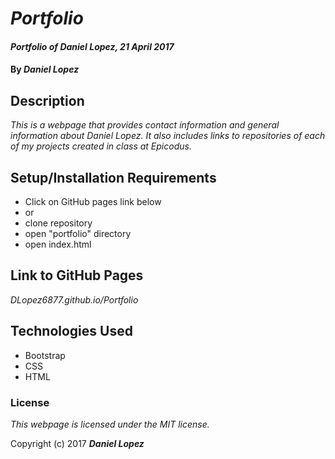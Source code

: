 # _Portfolio_

#### _Portfolio of Daniel Lopez, 21 April 2017_

#### By _**Daniel Lopez**_

## Description

_This is a webpage that provides contact information and general information about Daniel Lopez. It also includes links to repositories of each of my projects created in class at Epicodus._

## Setup/Installation Requirements

* Click on GitHub pages link below
* or
* clone repository
* open "portfolio" directory
* open index.html

## Link to GitHub Pages

_DLopez6877.github.io/Portfolio_

## Technologies Used

* Bootstrap
* CSS
* HTML

### License

*This webpage is licensed under the MIT license.*

Copyright (c) 2017 **_Daniel Lopez_**
